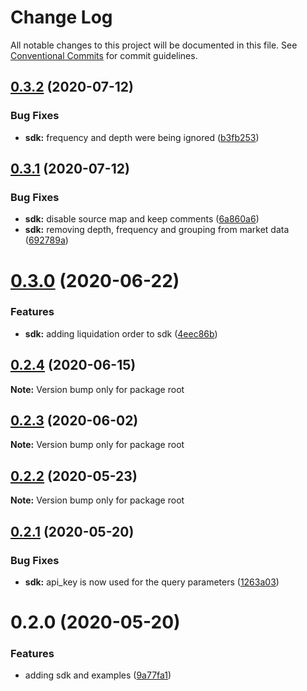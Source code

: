 # Change Log

All notable changes to this project will be documented in this file.
See [Conventional Commits](https://conventionalcommits.org) for commit guidelines.

## [0.3.2](https://github.com/reactivemarkets/platform-js/compare/v0.3.1...v0.3.2) (2020-07-12)


### Bug Fixes

* **sdk:** frequency and depth were being ignored ([b3fb253](https://github.com/reactivemarkets/platform-js/commit/b3fb25395436052ae14a3d7cbf1c29f933b64806))





## [0.3.1](https://github.com/reactivemarkets/platform-js/compare/v0.3.0...v0.3.1) (2020-07-12)


### Bug Fixes

* **sdk:** disable source map and keep comments ([6a860a6](https://github.com/reactivemarkets/platform-js/commit/6a860a6b7d101df8f8b3c5193bdce9fddb74d8a3))
* **sdk:** removing depth, frequency and grouping from market data ([692789a](https://github.com/reactivemarkets/platform-js/commit/692789aa58a76f618c8733146cc202132b728b71))





# [0.3.0](https://github.com/reactivemarkets/platform-js/compare/v0.2.4...v0.3.0) (2020-06-22)


### Features

* **sdk:** adding liquidation order to sdk ([4eec86b](https://github.com/reactivemarkets/platform-js/commit/4eec86bc008ad0fb547ed9bc0b2dd8f2427c86ca))





## [0.2.4](https://github.com/reactivemarkets/platform-js/compare/v0.2.3...v0.2.4) (2020-06-15)

**Note:** Version bump only for package root





## [0.2.3](https://github.com/reactivemarkets/platform-js/compare/v0.2.2...v0.2.3) (2020-06-02)

**Note:** Version bump only for package root





## [0.2.2](https://github.com/reactivemarkets/platform-js/compare/v0.2.1...v0.2.2) (2020-05-23)

**Note:** Version bump only for package root





## [0.2.1](https://github.com/reactivemarkets/platform-js/compare/v0.2.0...v0.2.1) (2020-05-20)


### Bug Fixes

* **sdk:** api_key is now used for the query parameters ([1263a03](https://github.com/reactivemarkets/platform-js/commit/1263a03667a03133dc104582c1f24fcbe37b3709))





# 0.2.0 (2020-05-20)


### Features

* adding sdk and examples ([9a77fa1](https://github.com/reactivemarkets/platform-js/commit/9a77fa105a6dcb6cf657c3a341d352fd4fd37355))
